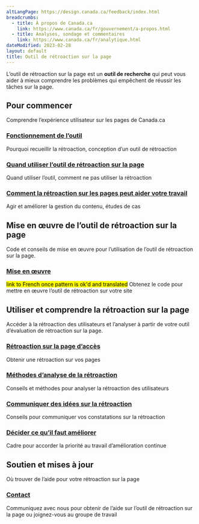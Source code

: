 ```yaml
---
altLangPage: https://design.canada.ca/feedback/index.html
breadcrumbs:
  - title: À propos de Canada.ca
    link: https://www.canada.ca/fr/gouvernement/a-propos.html
  - title: Analyses, sondage et commentaires
    link: https://www.canada.ca/fr/analytique.html
dateModified: 2023-02-28
layout: default
title: Outil de rétroaction sur la page
---
```


L’outil de rétroaction sur la page est un <strong>outil de recherche</strong> qui peut vous aider à mieux comprendre les problèmes qui empêchent de réussir les tâches sur la page.


<section>

<h2>Pour commencer</h2>  
<p>Comprendre l’expérience utilisateur sur les pages de Canada.ca</p>

<div class="row">
<section class="wb-eqht gc-drmt">

<div class="col-md-4">
<section>
<h3><a href="fonctionnement.html">Fonctionnement de l’outil
</a></h3>
<p>Pourquoi recueillir la rétroaction, conception d’un outil de rétroaction</p>
</section>
</div>

<div class="col-md-4">
<section>
<h3><a href="quand.html">Quand utiliser l’outil de rétroaction sur la page</a></h3>
<p>Quand utiliser l’outil, comment ne pas utiliser la rétroaction</p>
</section>
</div>

<div class="col-md-4">
<section>
<h3><a href="ameliorer.html">Comment la rétroaction sur les pages peut aider votre travail
</a></h3>
<p>Agir et améliorer la gestion du contenu, études de cas</p>
</section>
</div>

</section>
</div>



<h2>Mise en œuvre de l’outil de rétroaction sur la page</h2>  
<p>Code et conseils de mise en œuvre pour l’utilisation de l’outil de rétroaction sur la page.</p>

<div class="row">
<section class="wb-eqht gc-drmt">

<div class="col-md-4">
<section>
<h3><a href="../design-system/design-patterns/page-feedback.html">Mise en œuvre</a></h3>
<p><mark>link to French once pattern is ok'd and translated</mark> Obtenez le code pour mettre en œuvre l’outil de rétroaction sur votre site</p>
</section>
</div>

</section>
</div>  


<h2>Utiliser et comprendre la rétroaction sur la page</h2>  
<p>Accéder à la rétroaction des utilisateurs et l’analyser à partir de votre outil d’évaluation de rétroaction sur la page.</p>

<div class="row">
<section class="wb-eqht gc-drmt">

<div class="col-md-4">
<section>
<h3><a href="acces.html">Rétroaction sur la page d’accès</a></h3>
<p>Obtenir une rétroaction sur vos pages</p>
</section>
</div>

<div class="col-md-4">
<section>
<h3><a href="methodes.html">Méthodes d’analyse de la rétroaction
</a></h3>
<p>Conseils et méthodes pour analyser la rétroaction des utilisateurs</p>
</section>
</div>

<div class="col-md-4">
<section>
<h3><a href="communiquer.html">Communiquer des idées sur la rétroaction</a></h3>
<p>Conseils pour communiquer vos constatations sur la rétroaction
</p>
</section>
</div>

<div class="col-md-4">
<section>
<h3><a href="decider.html">Décider ce qu’il faut améliorer</a></h3>
<p>Cadre pour accorder la priorité au travail d’amélioration continue</p>
</section>
</div>

</section>
</div>  

<h2>Soutien et mises à jour</h2>  
<p>Où trouver de l’aide pour votre rétroaction sur la page</p>

<div class="row">
<section class="wb-eqht gc-drmt">

<div class="col-md-4">
<section>
<h3><a href="soutien.html">Contact</a></h3>
<p>Communiquez avec nous pour obtenir de l’aide sur l’outil de rétroaction sur la page ou joignez-vous au groupe de travail</p>
</section>
</div>

</section>
</div>
